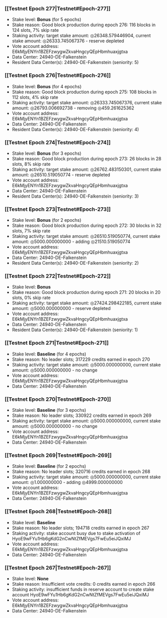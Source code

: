 ### [[Testnet Epoch 277|Testnet#Epoch-277]]
* Stake level: **Bonus** (for 5 epochs)
* Stake reason: Good block production during epoch 276: 116 blocks in 124 slots, 7% skip rate
* Staking activity: target stake amount: ◎26348.579446904, current stake amount: ◎26333.745067376 - reserve depleted
* Vote account address: E6kMjyENYn1BZEFzwygwZkvaHngcyQEpHbmhuaxjgtxa
* Data Center: 24940-DE-Falkenstein
* Resident Data Center(s): 24940-DE-Falkenstein (seniority: 5)
### [[Testnet Epoch 276|Testnet#Epoch-276]]
* Stake level: **Bonus** (for 4 epochs)
* Stake reason: Good block production during epoch 275: 108 blocks in 112 slots, 4% skip rate
* Staking activity: target stake amount: ◎26333.745067376, current stake amount: ◎26793.006692738 - removing ◎459.261625362
* Vote account address: E6kMjyENYn1BZEFzwygwZkvaHngcyQEpHbmhuaxjgtxa
* Data Center: 24940-DE-Falkenstein
* Resident Data Center(s): 24940-DE-Falkenstein (seniority: 4)
### [[Testnet Epoch 274|Testnet#Epoch-274]]
* Stake level: **Bonus** (for 3 epochs)
* Stake reason: Good block production during epoch 273: 26 blocks in 28 slots, 8% skip rate
* Staking activity: target stake amount: ◎26762.483150301, current stake amount: ◎26510.519050774 - reserve depleted
* Vote account address: E6kMjyENYn1BZEFzwygwZkvaHngcyQEpHbmhuaxjgtxa
* Data Center: 24940-DE-Falkenstein
* Resident Data Center(s): 24940-DE-Falkenstein (seniority: 3)
### [[Testnet Epoch 273|Testnet#Epoch-273]]
* Stake level: **Bonus** (for 2 epochs)
* Stake reason: Good block production during epoch 272: 30 blocks in 32 slots, 7% skip rate
* Staking activity: target stake amount: ◎26510.519050774, current stake amount: ◎5000.000000000 - adding ◎21510.519050774
* Vote account address: E6kMjyENYn1BZEFzwygwZkvaHngcyQEpHbmhuaxjgtxa
* Data Center: 24940-DE-Falkenstein
* Resident Data Center(s): 24940-DE-Falkenstein (seniority: 2)
### [[Testnet Epoch 272|Testnet#Epoch-272]]
* Stake level: **Bonus**
* Stake reason: Good block production during epoch 271: 20 blocks in 20 slots, 0% skip rate
* Staking activity: target stake amount: ◎27424.298422185, current stake amount: ◎5000.000000000 - reserve depleted
* Vote account address: E6kMjyENYn1BZEFzwygwZkvaHngcyQEpHbmhuaxjgtxa
* Data Center: 24940-DE-Falkenstein
* Resident Data Center(s): 24940-DE-Falkenstein (seniority: 1)
### [[Testnet Epoch 271|Testnet#Epoch-271]]
* Stake level: **Baseline** (for 4 epochs)
* Stake reason: No leader slots; 317229 credits earned in epoch 270
* Staking activity: target stake amount: ◎5000.000000000, current stake amount: ◎5000.000000000 - no change
* Vote account address: E6kMjyENYn1BZEFzwygwZkvaHngcyQEpHbmhuaxjgtxa
* Data Center: 24940-DE-Falkenstein
### [[Testnet Epoch 270|Testnet#Epoch-270]]
* Stake level: **Baseline** (for 3 epochs)
* Stake reason: No leader slots; 330922 credits earned in epoch 269
* Staking activity: target stake amount: ◎5000.000000000, current stake amount: ◎5000.000000000 - no change
* Vote account address: E6kMjyENYn1BZEFzwygwZkvaHngcyQEpHbmhuaxjgtxa
* Data Center: 24940-DE-Falkenstein
### [[Testnet Epoch 269|Testnet#Epoch-269]]
* Stake level: **Baseline** (for 2 epochs)
* Stake reason: No leader slots; 320716 credits earned in epoch 268
* Staking activity: target stake amount: ◎5000.000000000, current stake amount: ◎1.000000000 - adding ◎4999.000000000
* Vote account address: E6kMjyENYn1BZEFzwygwZkvaHngcyQEpHbmhuaxjgtxa
* Data Center: 24940-DE-Falkenstein
### [[Testnet Epoch 268|Testnet#Epoch-268]]
* Stake level: **Baseline**
* Stake reason: No leader slots; 194718 credits earned in epoch 267
* Staking activity: stake account busy due to stake activation of HyoE9wFYu1Hb6gKdG2nCwNtZfMEVgs7FwEu5eiJQxiMJ
* Vote account address: E6kMjyENYn1BZEFzwygwZkvaHngcyQEpHbmhuaxjgtxa
* Data Center: 24940-DE-Falkenstein
### [[Testnet Epoch 267|Testnet#Epoch-267]]
* Stake level: **None**
* Stake reason: Insufficient vote credits: 0 credits earned in epoch 266
* Staking activity: insufficient funds in reserve account to create stake account HyoE9wFYu1Hb6gKdG2nCwNtZfMEVgs7FwEu5eiJQxiMJ
* Vote account address: E6kMjyENYn1BZEFzwygwZkvaHngcyQEpHbmhuaxjgtxa
* Data Center: 24940-DE-Falkenstein